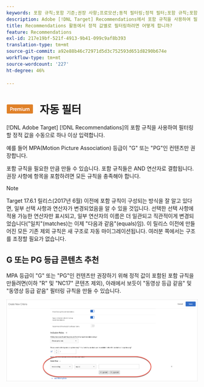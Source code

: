 ```yaml
---
keywords: 포함 규칙;포함 기준;권장 사항;프로모션;동적 필터링;정적 필터;포함 규칙;포함 기준;권장 사항;promotion;promotion;promotions;dynamic filtering;static filter
description: Adobe [!DNL Target] Recommendations에서 포함 규칙을 사용하여 필터링할 정적 값을 수동으로 입력하는 방법을 알아봅니다.
title: Recommendations 활동에서 정적 값별로 필터링하려면 어떻게 합니까?
feature: Recommendations
exl-id: 217e19bf-521f-4913-9b41-099c9af8b393
translation-type: tm+mt
source-git-commit: a92e88b46c72971d5d3c752593d651d8290b674e
workflow-type: tm+mt
source-wordcount: '227'
ht-degree: 46%

---
```


# ![](/help/assets/premium.png) 자동 필터

[!DNL Adobe Target] [!DNL Recommendations]의 포함 규칙을 사용하여 필터링할 정적 값을 수동으로 하나 이상 입력합니다.

예를 들어 MPA(Motion Picture Association) 등급이 &quot;G&quot; 또는 &quot;PG&quot;인 컨텐츠만 권장합니다.

포함 규칙을 필요한 만큼 만들 수 있습니다. 포함 규칙들은 AND 연산자로 결합됩니다. 권장 사항에 항목을 포함하려면 모든 규칙을 충족해야 합니다.

>[!NOTE]
>
>Target 17.6.1 릴리스(2017년 6월) 이전에 포함 규칙이 구성되는 방식을 잘 알고 있다면, 일부 선택 사항과 연산자가 변경되었음을 알 수 있을 것입니다. 선택한 선택 사항에 적용 가능한 연산자만 표시되고, 일부 연산자의 이름은 더 일관되고 직관적이게 변경되었습니다(&quot;일치&quot;(matches)는 이제 &quot;다음과 같음&quot;(equals)임). 이 릴리스 이전에 만들어진 모든 기존 제외 규칙은 새 구조로 자동 마이그레이션됩니다. 여러분 쪽에서는 구조를 조정할 필요가 없습니다.

## G 또는 PG 등급 콘텐츠 추천

MPA 등급이 &quot;G&quot; 또는 &quot;PG&quot;인 컨텐츠만 권장하기 위해 정적 값이 포함된 포함 규칙을 만들려면(이하 &quot;R&quot; 및 &quot;NC17&quot; 콘텐츠 제외), 아래에서 보듯이 &quot;동영상 등급 같음&quot; 및 &quot;동영상 등급 같음&quot; 필터링 규칙을 만들 수 있습니다.

![동영상 등급 예](/help/c-recommendations/c-algorithms/assets/movies.png)

